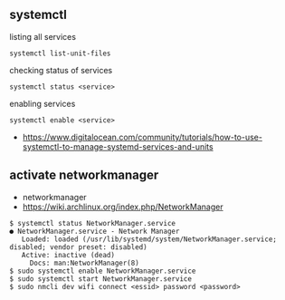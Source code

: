 ## systemctl

listing all services

```
systemctl list-unit-files
```

checking status of services

```
systemctl status <service>
```

enabling services

```
systemctl enable <service>
```

- https://www.digitalocean.com/community/tutorials/how-to-use-systemctl-to-manage-systemd-services-and-units

## activate networkmanager

- networkmanager
- https://wiki.archlinux.org/index.php/NetworkManager

```
$ systemctl status NetworkManager.service
● NetworkManager.service - Network Manager
   Loaded: loaded (/usr/lib/systemd/system/NetworkManager.service; disabled; vendor preset: disabled)
   Active: inactive (dead)
     Docs: man:NetworkManager(8)
$ sudo systemctl enable NetworkManager.service
$ sudo systemctl start NetworkManager.service
$ sudo nmcli dev wifi connect <essid> password <password>
```


